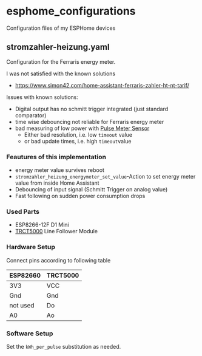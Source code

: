 # esphome_configurations
Configuration files of my ESPHome devices

## stromzahler-heizung.yaml
Configuration for the Ferraris energy meter. 

I was not satisfied with the known solutions 

  * https://www.simon42.com/home-assistant-ferraris-zahler-ht-nt-tarif/

Issues with known solutions:

  * Digital output has no schmitt trigger integrated (just standard comparator)
  * time wise debouncing not reliable for Ferraris energy meter
  * bad measuring of low power with [Pulse Meter Sensor](https://esphome.io/components/sensor/pulse_meter.html)
    * Either bad resolution, i.e. low `timeout` value
    * or bad update times, i.e. high `timeout`value

### Feautures of this implementation

  * energy meter value survives reboot
  * `stromzahler_heizung_energymeter_set_value`-Action to set energy meter value from inside Home Assistant
  * Debouncing of input signal (Schmitt Trigger on analog value)
  * Fast following on sudden power consumption drops



### Used Parts
  * ESP8266-12F D1 Mini 
  * [TRCT5000](https://www.amazon.de/AZDelivery-TRCT5000-Infrarot-Hindernis-Vermeidung/dp/B07DRCKV3X) Line Follower Module

### Hardware Setup

Connect pins according to following table

| ESP82660 | TRCT5000 |
|----------|----------|
| 3V3      | VCC      |
| Gnd      | Gnd      |
| not used | Do       |
| A0       | Ao       |


### Software Setup

Set the `kWh_per_pulse` substitution as needed.